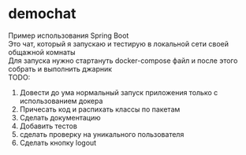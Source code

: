 # demochat
Пример использования Spring Boot<br>
Это чат, который я запускаю и тестирую в локальной сети своей общажной комнаты<br>
Для запуска нужно стартануть docker-compose файл и после этого собрать и выполнить джарник<br>
TODO: <br>
1) Довести до ума нормальный запуск приложения только с использованием докера
2) Причесать код и распихать классы по пакетам 
3) Сделать документацию
4) Добавить тестов 
5) сделать проверку на уникального пользователя
6) Сделать кнопку logout
